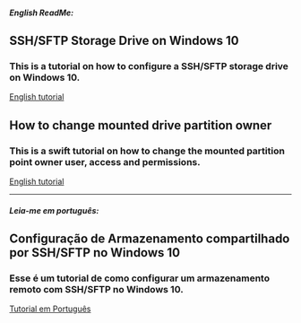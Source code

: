 #### _English ReadMe:_
## SSH/SFTP Storage Drive on Windows 10

### This is a tutorial on how to configure a SSH/SFTP storage drive on Windows 10.

[English tutorial](https://github.com/synini/SFTP-Drive/blob/master/SFTP%20Drive_en.md)

## How to change mounted drive partition owner
### This is a swift tutorial on how to change the mounted partition point owner user, access and permissions.

[English tutorial](Hhttps://github.com/synini/SFTP-Drive/blob/master/Fix%20partition%20ownership_en.md)

---

#### _Leia-me em português:_

## Configuração de Armazenamento compartilhado por SSH/SFTP no Windows 10

### Esse é um tutorial de como configurar um armazenamento remoto com SSH/SFTP no Windows 10.

[Tutorial em Português](https://github.com/synini/SFTP-Drive/blob/master/SFTP%20Drive_pt.md)
